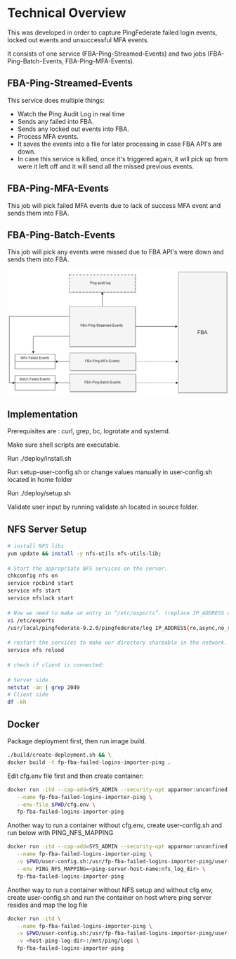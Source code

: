 # Technical Overview

This was developed in order to capture PingFederate failed login events, locked out events and unsuccessful MFA events.

It consists of one service (FBA-Ping-Streamed-Events) and two jobs (FBA-Ping-Batch-Events, FBA-Ping-MFA-Events).

## FBA-Ping-Streamed-Events

This service does multiple things:

- Watch the Ping Audit Log in real time
- Sends any failed into FBA.
- Sends any locked out events into FBA.
- Process MFA events.
- It saves the events into a file for later processing in case FBA API's are down.
- In case this service is killed, once it's triggered again, it will pick up from were it left off and it will send all the missed previous events.

## FBA-Ping-MFA-Events

This job will pick failed MFA events due to lack of success MFA event and sends them into FBA.

## FBA-Ping-Batch-Events

This job will pick any events were missed due to FBA API's were down and sends them into FBA.

![overview](./docs/overview.png)

## Implementation

Prerequisites are : curl, grep, bc, logrotate and systemd.

Make sure shell scripts are executable.

Run ./deploy/install.sh

Run setup-user-config.sh or change values manually in user-config.sh located in home folder

Run ./deploy/setup.sh

Validate user input by running validate.sh located in source folder.

## NFS Server Setup

```bash
# install NFS libs
yum update && install -y nfs-utils nfs-utils-lib;

# Start the appropriate NFS services on the server.
chkconfig nfs on
service rpcbind start
service nfs start
service nfslock start

# Now we need to make an entry in “/etc/exports”. (replace IP_ADDRESS with the client IP Address)
vi /etc/exports
/usr/local/pingfederate-9.2.0/pingfederate/log IP_ADDRESS(ro,async,no_subtree_check)

# restart the services to make our directory shareable in the network.
service nfs reload

# check if client is connected:

# Server side
netstat -an | grep 2049
# Client side
df -kh
```

## Docker

Package deployment first, then run image build.

```bash
./build/create-deployment.sh && \
docker build -t fp-fba-failed-logins-importer-ping .
```

Edit cfg.env file first and then create container:

```bash
docker run -itd --cap-add=SYS_ADMIN --security-opt apparmor:unconfined \
   --name fp-fba-failed-logins-importer-ping \
   --env-file $PWD/cfg.env \
   fp-fba-failed-logins-importer-ping
```

Another way to run a container without cfg.env, create user-config.sh and run below with PING_NFS_MAPPING

```bash
docker run -itd --cap-add=SYS_ADMIN --security-opt apparmor:unconfined \
   --name fp-fba-failed-logins-importer-ping \
   -v $PWD/user-config.sh:/usr/fp-fba-failed-logins-importer-ping/user-config.sh \
   --env PING_NFS_MAPPING=<ping-server-host-name:nfs_log_dir> \
   fp-fba-failed-logins-importer-ping
```

Another way to run a container without NFS setup and without cfg.env, create user-config.sh and run the container on host where ping server resides and map the log file

```bash
docker run -itd \
   --name fp-fba-failed-logins-importer-ping \
   -v $PWD/user-config.sh:/usr/fp-fba-failed-logins-importer-ping/user-config.sh \
   -v <host-ping-log-dir>:/mnt/ping/logs \
   fp-fba-failed-logins-importer-ping
```
